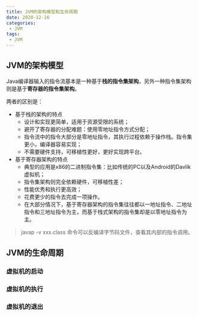 ```yaml
---
title: JVM的架构模型和生命周期
date: 2020-12-16
categories:
 - JVM
tags:
 - JVM
---
```




## JVM的架构模型

Java编译器输入的指令流基本是一种基于**栈的指令集架构**，另外一种指令集架构则是基于**寄存器的指令集架构**。

两者的区别是：

- 基于栈的架构的特点
  - 设计和实现更简单，适用于资源受限的系统；
  - 避开了寄存器的分配难题：使用零地址指令方式分配；
  - 指令流中的指令大部分是零地址指令，其执行过程依赖于操作栈。指令集更小，编译器容易实现；
  - 不需要硬件支持，可移植性更好，更好实现跨平台。
- 基于寄存器架构的特点
  - 典型的应用是x86的二进制指令集：比如传统的PC以及Android的Davlik虚拟机；
  - 指令集架构则完全依赖硬件，可移植性差；
  - 性能优秀和执行更高效；
  - 花费更少的指令去完成一项操作。
  - 在大部分情况下，基于寄存器架构的指令集往往都以一地址指令、二地址指令和三地址指令为主，而基于栈式架构的指令集却是以零地址指令为主。

> javap -v xxx.class 命令可以反编译字节码文件，查看其内部的指令调用。

## JVM的生命周期

### 虚拟机的启动

### 虚拟机的执行

### 虚拟机的退出

